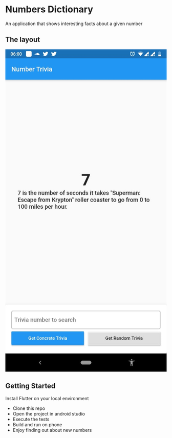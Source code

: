 # Numbers Dictionary

An application that shows interesting facts about a given number

## The layout
![Home screen](/assets/screen.jpeg?raw=true "Home screen")

## Getting Started

Install Flutter on your local environment
 - Clone this repo
 - Open the project in android studio
 - Execute the tests
 - Build and run on phone
 - Enjoy finding out about new numbers

